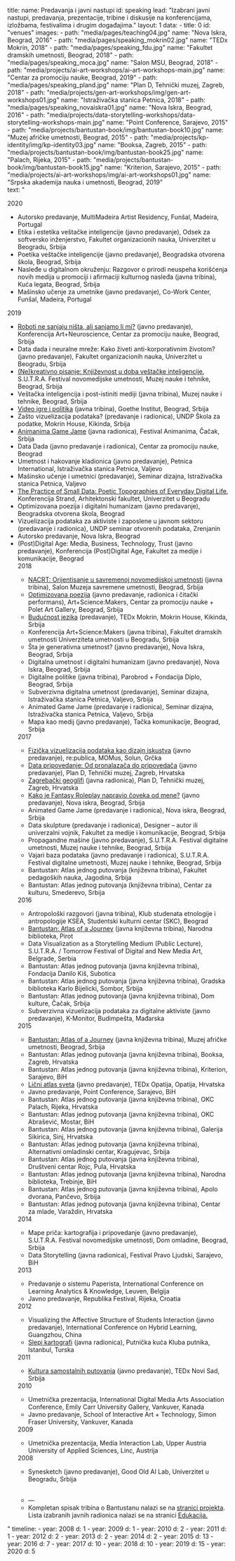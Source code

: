 title: 
    name: Predavanja i javni nastupi
id: speaking
lead: "Izabrani javni nastupi, predavanja, prezentacije, tribine i diskusije na konferencijama, izložbama, festivalima i drugim događajima."
layout: 1
data:
    - title: 0
      id: "venues"
      images:
        - path: "media/pages/teaching04.jpg"
          name: "Nova Iskra, Beograd, 2016"
        - path: "media/pages/speaking_mokrin02.jpg"
          name: "TEDx Mokrin, 2018" 
        - path: "media/pages/speaking_fdu.jpg"
          name: "Fakultet dramskih umetnosti, Beograd, 2018"
        - path: "media/pages/speaking_moca.jpg"
          name: "Salon MSU, Beograd, 2018"
        - path: "media/projects/ai-art-workshops/ai-art-workshops-main.jpg"
          name: "Centar za promociju nauke, Beograd, 2019"
        - path: "media/pages/speaking_pland.jpg"
          name: "Plan D, Tehnički muzej, Zagreb, 2018"
        - path: "media/projects/gen-art-workshops/img/gen-art-workshops01.jpg"
          name: "Istraživačka stanica Petnica, 2018"
        - path: "media/pages/speaking_novaiskra01.jpg"
          name: "Nova Iskra, Beograd, 2016"
        - path: "media/projects/data-storytelling-workshops/data-storytelling-workshops-main.jpg"
          name: "Point Conference, Sarajevo, 2015"
        - path: "media/projects/bantustan-book/img/bantustan-book10.jpg"
          name: "Muzej afričke umetnosti, Beograd, 2015"
        - path: "media/projects/kp-identity/img/kp-identity03.jpg"
          name: "Booksa, Zagreb, 2015"
        - path: "media/projects/bantustan-book/img/bantustan-book25.jpg"
          name: "Palach, Rijeka, 2015"
        - path: "media/projects/bantustan-book/img/bantustan-book15.jpg"
          name: "Kriterion, Sarajevo, 2015"
        - path: "media/projects/ai-art-workshops/img/ai-art-workshops01.jpg"
          name: "Srpska akademija nauka i umetnosti, Beograd, 2019"        
      text: "<div class='section-list interface-page-li-style'>
<div class='list-title-first-page interface-heading-style'>2020</div>
<ul>
<li><span class='italic-style'>Autorsko predavanje</span>, MultiMadeira Artist Residency, Funšal, Madeira, Portugal</li>
<li><span class='italic-style'>Etika i estetika veštačke inteligencije</span> (javno predavanje), Odsek za softversko inženjerstvo, Fakultet organizacionih nauka, Univerzitet u Beogradu, Srbija</li>
<li><span class='italic-style'>Poetika veštačke inteligencije</span> (javno predavanje), Beogradska otvorena škola, Beograd, Srbija</li>
<li><span class='italic-style'>Nasleđe u digitalnom okruženju: Razgovor o prirodi neuspeha korišćenja novih medija u promociji i afirmaciji kulturnog nasleđa</span> (javna tribina), Kuća legata, Beograd, Srbija</li>
<li><span class='italic-style'>Mašinsko učenje za umetnike</span> (javno predavanje), Co-Work Center, Funšal, Madeira, Portugal</li>
</ul>
<div class='list-title interface-heading-style'>2019</div>
<ul>
<li><span class='italic-style'><a href='https://fmk.singidunum.ac.rs/vesti/art-neuroscience-uros-krcadinac/' target='_blank'>Roboti ne sanjaju ništa, ali sanjamo li mi?</a></span> (javno predavanje), Konferencija Art+Neuroscience, Centar za promociju nauke, Beograd, Srbija</li>
<li><span class='italic-style'>Data dada i neuralne mreže: Kako živeti anti-korporativnim životom?</span> (javno predavanje), Fakultet organizacionih nauka, Univerzitet u Beogradu, Srbija</li>
<li><span class='italic-style'><a href='https://muzejnt.rs/sutra/portfolio-item/nekreativno-pisanje/' target='_blank'>(Ne)kreativno pisanje: Književnost u doba veštačke inteligencije</a></span>, S.U.T.R.A. Festival novomedijske umetnosti, Muzej nauke i tehnike, Beograd, Srbija</li>
<li><span class='italic-style'>Veštačka inteligencija i post-istiniti mediji</span> (javna tribina), Muzej nauke i tehnike, Beograd, Srbija</li>
<li><span class='italic-style'><a href='https://www.goethe.de/ins/cs/sr/ver.cfm?fuseaction=events.detail&event_id=21575748&' target='_blank'>Video igre i politika</a></span> (javna tribina), Goethe Institut, Beograd, Srbija</li>
<li><span class='italic-style'>Zašto vizuelizacija podataka?</span> (predavanje i radionica), UNDP Škola za podatke, Mokrin House, Kikinda, Srbija</li>
<li><span class='italic-style'><a href='http://www.animanima.org/en/radionica.php' target='_blank'>Animanima Game Jame</a></span> (javna radionica), Festival Animanima, Čačak, Srbija</li>
<li><span class='italic-style'>Data Dada</span> (javno predavanje i radionica), Centar za promociju nauke, Beograd</li>
<li><span class='italic-style'>Umetnost i hakovanje kladionica</span> (javno predavanje), Petnica International, Istraživačka stanica Petnica, Valjevo</li>
<li><span class='italic-style'>Mašinsko učenje i umetnici</span> (predavanje), Seminar dizajna, Istraživačka stanica Petnica, Valjevo</li>
<li><span class='italic-style'><a href='http://www.strand.rs/krcadinac/' target='_blank'>The Practice of Small Data: Poetic Topographies of Everyday Digital Life</a></span>, Konferencija Strand, Arhitektonski fakultet, Univerzitet u Beogradu</li>
<li><span class='italic-style'>Optimizovana poezija i digitalni humanizam</span> (javno predavanje), Beogradska otvorena škola, Beograd</li>
<li><span class='italic-style'>Vizuelizacija podataka za aktiviste i zaposlene u javnom sektoru</span> (predavanje i radionica), UNDP seminar otvorenih podataka, Zrenjanin</li>
<li><span class='italic-style'>Autorsko predavanje</span>, Nova Iskra, Beograd</li>
<li><span class='italic-style'>(Post)Digital Age: Media, Business, Technology, Trust</span> (javno predavanje), Konferencija (Post)Digital Age, Fakultet za medije i komunikacije, Beograd</li>
<div class='list-title interface-heading-style'>2018</div>
<ul>
<li><span class='italic-style'><a href='http://dejangrba.org/publications/en/books/2018-going-postdigital/2018-going-postdigital.php' target='_blank'>NACRT: Orijentisanje u savremenoj novomedijskoj umetnosti</a></span> (javna tribina), Salon Muzeja savremene umetnosti, Beograd, Srbija</li>
<li><span class='italic-style'><a href='/rad/projekti/optimized-poetry/' target='_blank'>Optimizovana poezija</a></span> (javno predavanje, radionica i čitački performans), Art+Science:Makers, Centar za promociju nauke + Polet Art Gallery, Beograd, Srbija</li>
<li><span class='italic-style'><a href='https://www.youtube.com/watch?v=amLLN_dRdTc' target='_blank'>Budućnost jezika</a></span> (predavanje), TEDx Mokrin, Mokrin House, Kikinda, Srbija</li>
<li><span class='italic-style'>Konferencija Art+Science:Makers</span> (javna tribina), Fakultet dramskih umetnosti Univerziteta umetnosti u Beogradu, Srbija</li>
<li><span class='italic-style'>Šta je generativna umetnost?</span> (javno predavanje), Nova Iskra, Beograd, Srbija</li>
<li><span class='italic-style'>Digitalna umetnost i digitalni humanizam</span> (javno predavanje), Nova Iskra, Beograd, Srbija</li>
<li><span class='italic-style'>Digitalne politike</span> (javna tribina), Parobrod + Fondacija Diplo, Beograd, Srbija</li>
<li><span class='italic-style'>Subverzivna digitalna umetnost</span> (predavanje), Seminar dizajna, Istraživačka stanica Petnica, Valjevo, Srbija</li>
<li><span class='italic-style'>Animated Game Jame</span> (predavanje i radionica), Seminar dizajna, Istraživačka stanica Petnica, Valjevo, Srbija</li>
<li><span class='italic-style'>Mapa kao medij</span> (javno predavanje), Tačka komunikacije, Beograd, Srbija</li>
</ul>
<div class='list-title interface-heading-style'>2017</div>
<ul>
<li><span class='italic-style'><a href='https://www.youtube.com/watch?v=wwGcl-aGzNc' target='_blank'>Fizička vizuelizacija podataka kao dizajn iskustva</a></span> (javno predavanje), re:publica, MOMus, Solun, Grčka</li>
<li><span class='italic-style'><a href='https://2017.pland.hr/predavanja/uros-krcadinac-data-storytelling-od-pronalazaca-do-pripovedaca/' target='_blank'>Data pripovedanje: Od pronalazača do pripovedača</a></span> (javno predavanje), Plan D, Tehnički muzej, Zagreb, Hrvatska</li>
<li><span class='italic-style'><a href='rad/projekti/geoglyphs-zg/'>Zagrebački geoglifi</a></span> (javna radionica), Plan D, Tehnički muzej, Zagreb, Hrvatska</li>
<li><span class='italic-style'><a href='https://novaiskra.com/predavanje-kako-je-fantasy-roleplay-napravio-coveka-od-mene/' target='_blank'>Kako je Fantasy Roleplay napravio čoveka od mene?</a></span> (javno predavanje), Nova iskra, Beograd, Srbija</li>
<li><span class='italic-style'>Animated Game Jame</span> (predavanje i radionica), Nova iskra, Beograd, Srbija</li>
<li><span class='italic-style'>Data skulpture</span> (predavanje i radionica),  Designer – autor ili univerzalni vojnik, Fakultet za medije i komunikacije, Beograd, Srbija</li>
<li><span class='italic-style'>Propagandne mašine</span> (javno predavanje), S.U.T.R.A. Festival digitalne umetnosti, Muzej nauke i tehnike, Beograd, Srbija</li>
<li><span class='italic-style'>Vajari baza podataka</span> (javno predavanje i radionica), S.U.T.R.A. Festival digitalne umetnosti, Muzej nauke i tehnike, Beograd, Srbija</li>
<li><span class='italic-style'>Bantustan: Atlas jednog putovanja</span> (književna tribina), Fakultet pedagoških nauka, Jagodina, Srbija</li>
<li><span class='italic-style'>Bantustan: Atlas jednog putovanja</span> (književna tribina), Centar za kulturu, Smederevo, Srbija</li>
</ul>
<div class='list-title interface-heading-style'>2016</div>
<ul>
<li><span class='italic-style'>Antropološki razgovori</span> (javna tribina), Klub studenata etnologije i antropologije KSEA, Studentski kulturni centar (SKC), Beograd</li>
<li><span class='italic-style'><a href='/rad/projekti/bantustan-book/'>Bantustan: Atlas of a Journey</a></span> (javna književna tribina), Narodna biblioteka, Pirot</li>
<li><span class='italic-style'>Data Visualization as a Storytelling Medium</span> (Public Lecture), S.U.T.R.A. / Tomorrow Festival of Digital and New Media Art, Belgrade, Serbia</li>
<li><span class='italic-style'>Bantustan: Atlas jednog putovanja</span> (javna književna tribina), Fondacija Danilo Kiš, Subotica</li>
<li><span class='italic-style'>Bantustan: Atlas jednog putovanja</span> (javna književna tribina), Gradska biblioteka Karlo Bijelicki, Sombor, Srbija</li>
<li><span class='italic-style'>Bantustan: Atlas jednog putovanja</span> (javna književna tribina), Dom kulture, Čačak, Srbija</li>
<li><span class='italic-style'>Subverzivna vizuelizacija podataka za digitalne aktiviste</span> (javno predavanje), K-Monitor, Budimpešta, Mađarska</li>
</ul>
<div class='list-title interface-heading-style'>2015</div>
<ul>
<li><span class='italic-style'><a href='/rad/projekti/bantustan-book/'>Bantustan: Atlas of a Journey</a></span> (javna književna tribina), Muzej afričke umetnosti, Beograd, Srbija</li> 
<li><span class='italic-style'>Bantustan: Atlas jednog putovanja</span> (javna književna tribina), Booksa, Zagreb, Hrvatska</li>
<li><span class='italic-style'>Bantustan: Atlas jednog putovanja</span> (javna književna tribina), Kriterion, Sarajevo, BiH</li>
<li><span class='italic-style'><a href='https://www.youtube.com/watch?v=lOW9IeYoEqo' target='_blank'>Lični atlas sveta</a></span> (javno predavanje), TEDx Opatija, Opatija, Hrvatska</li>
<li><span class='italic-style'>Javno predavanje</span>, Point Conference, Sarajevo, BiH</li>
<li><span class='italic-style'>Bantustan: Atlas jednog putovanja</span> (javna književna tribina), OKC Palach, Rijeka, Hrvatska</li>
<li><span class='italic-style'>Bantustan: Atlas jednog putovanja</span> (javna književna tribina), OKC Abrašević, Mostar, BiH</li>
<li><span class='italic-style'>Bantustan: Atlas jednog putovanja</span> (javna književna tribina), Galerija Sikirica, Sinj, Hrvatska</li>
<li><span class='italic-style'>Bantustan: Atlas jednog putovanja</span> (javna književna tribina), Alternativni omladinski centar, Kragujevac, Srbija</li>
<li><span class='italic-style'>Bantustan: Atlas jednog putovanja</span> (javna književna tribina), Društveni centar Rojc, Pula, Hrvatska</li>
<li><span class='italic-style'>Bantustan: Atlas jednog putovanja</span> (javna književna tribina), Narodna biblioteka, Trebinje, BiH</li>
<li><span class='italic-style'>Bantustan: Atlas jednog putovanja</span> (javna književna tribina), Apolo dvorana, Pančevo, Srbija</li>
<li><span class='italic-style'>Bantustan: Atlas jednog putovanja</span> (javna književna tribina), Centar za mlade, Varaždin, Hrvatska</li>
</ul>
<div class='list-title interface-heading-style'>2014</div>
<ul>
<li><span class='italic-style'>Mape priča: kartografija i pripovedanje</span> (javno predavanje), S.U.T.R.A. Festival novomedijske umetnosti, Dom omladine, Beograd, Srbija</li>
<li><span class='italic-style'>Data Storytelling (javna radionica), Festival Pravo Ljudski, Sarajevo, BiH</li>
</ul>
<div class='list-title interface-heading-style'>2013</div>
<ul>
<li><span class='italic-style'>Predavanje o sistemu Paperista</span>, International Conference on Learning Analytics & Knowledge, Leuven, Belgija</li>
<li><span class='italic-style'>Javno predavanje</span>, Republika Festival, Rijeka, Croatia</li>
</ul>
<div class='list-title interface-heading-style'>2012</div>
<ul>
<li><span class='italic-style'>Visualizing the Affective Structure of Students Interaction</span> (javno predavanje), International Conference on Hybrid Learning, Guangzhou, China</li>
<li><span class='italic-style'><a href='/rad/projekti/blind-cartographers-workshop/'>Slepi kartografi</a></span> (javna radionica), Putnička kuća Kluba putnika, Istanbul, Turska</li>
</ul>
<div class='list-title interface-heading-style'>2011</div>
<ul>
<li><span class='italic-style'><a href='https://www.youtube.com/watch?v=bCQeLZByctg' target='_blank'>Kultura samostalnih putovanja</a></span> (javno predavanje), TEDx Novi Sad, Srbija</li>
</ul>
<div class='list-title interface-heading-style'>2010</div>
<ul>
<li><span class='italic-style'>Umetnička prezentacija</span>, International Digital Media Arts Association Conference, Emily Carr University Gallery, Vankuver, Kanada</li>
<li><span class='italic-style'>Javno predavanje</span>, School of Interactive Art + Technology, Simon Fraser University, Vankuver, Kanada</li>
</ul>
<div class='list-title interface-heading-style'>2009</div>
<ul>
<li><span class='italic-style'>Umetnička prezentacija</span>, Media Interaction Lab, Upper Austria University of Applied Sciences, Linc, Austrija</li>
</ul>
<div class='list-title interface-heading-style'>2008</div>
<ul>
<li><span class='italic-style'>Synesketch</span> (javno predavanje), Good Old AI Lab, Univerzitet u Beogradu, Srbija</li>
</ul>
<div class='list-title interface-heading-style'><br></div>
<ul>
<li>—</li>
<li>Kompletan spisak tribina o <span class='italic-style'>Bantustanu</span> nalazi se na <a href='/rad/projekti/bantustan-book/'>stranici projekta</a>. Lista izabranih javnih radionica nalazi se na stranici <a href='/rad/edukacija/'>Edukacija.</a></li>
</ul>
</div>" 
timeline:
    - year: 2008
      d: 1
    - year: 2009
      d: 1
    - year: 2010
      d: 2
    - year: 2011
      d: 1
    - year: 2012
      d: 2
    - year: 2013
      d: 2
    - year: 2014
      d: 2
    - year: 2015
      d: 13
    - year: 2016
      d: 7
    - year: 2017
      d: 10
    - year: 2018
      d: 10
    - year: 2019
      d: 15
    - year: 2020
      d: 5